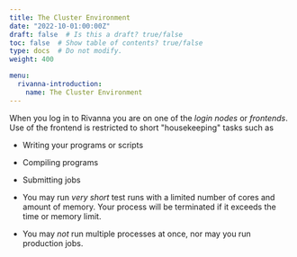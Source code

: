 ```yaml
---
title: The Cluster Environment
date: "2022-10-01:00:00Z"
draft: false  # Is this a draft? true/false
toc: false  # Show table of contents? true/false
type: docs  # Do not modify.
weight: 400

menu:
  rivanna-introduction:
    name: The Cluster Environment
---
```


When you log in to Rivanna you are on one of the _login nodes_ or _frontends_. 
Use of the frontend is restricted to short "housekeeping" tasks such as
   - Writing your programs or scripts
   - Compiling programs
   - Submitting jobs

- You may run _very short_ test runs with a limited number of cores and amount of memory. Your process will be terminated if it exceeds the time or memory limit.

- You may _not_ run multiple processes at once, nor may you run production jobs.
